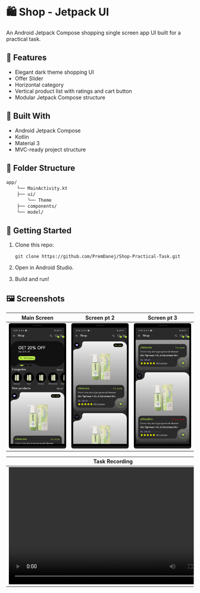 # 🛍️ Shop - Jetpack UI

An Android Jetpack Compose shopping single screen app UI built for a practical task.

## 📱 Features

- Elegant dark theme shopping UI
- Offer Slider
- Horizontal category
- Vertical product list with ratings and cart button
- Modular Jetpack Compose structure

## 🧱 Built With

- Android Jetpack Compose
- Kotlin
- Material 3
- MVC-ready project structure

## 📂 Folder Structure

```
app/
    └── MainActivity.kt
    ├── ui/
        └── Theme
    ├── components/
    └── model/
```

## 🚀 Getting Started

1. Clone this repo:

    ```
    git clone https://github.com/PremDanej/Shop-Practical-Task.git
    ```


2. Open in Android Studio.

3. Build and run!

## 🖼️ Screenshots

|                                       Main Screen                                        |                                       Screen pt 2                                        |                                       Screen pt 3                                       |
|:----------------------------------------------------------------------------------------:|:----------------------------------------------------------------------------------------:|:---------------------------------------------------------------------------------------:|
| ![Shop Screen <img height="40%" src="\images\img1.webp" width="40%"/>](images/img1.webp) | ![Shop Screen <img height="40%" src="\images\img2.webp" width="40%"/>](images/img2.webp) | ![Shop Screen<img height="40%" src="\images\img3.webp" width="40%"/>](images/img3.webp) |

| Task Recording                                                                                            |
|-----------------------------------------------------------------------------------------------------------|
| <video width="560" height="315" controls>  <source src="\images\recording.mp4" type="video/mp4"> </video> |